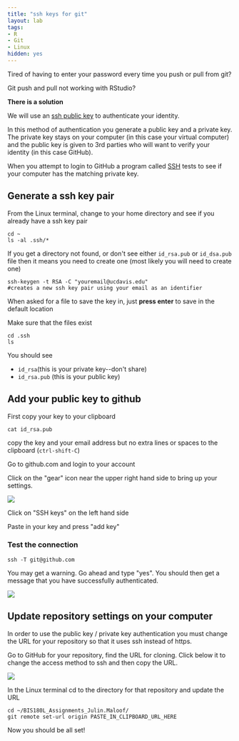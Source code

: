 ```yaml
---
title: "ssh keys for git"
layout: lab
tags: 
- R
- Git
- Linux
hidden: yes
---
```


Tired of having to enter your password every time you push or pull from git?

Git push and pull not working with RStudio?

__There is a solution__

We will use an [ssh public key](https://help.ubuntu.com/community/SSH/OpenSSH/Keys) to authenticate your identity.

In this method of authentication you generate a public key and a private key.  The private key stays on your computer (in this case your virtual computer) and the public key is given to 3rd parties who will want to verify your identity (in this case GitHub).

When you attempt to login to GitHub a program called [SSH](https://help.ubuntu.com/community/SSH) tests to see if your computer has the matching private key.

## Generate a ssh key pair

From the Linux terminal, change to your home directory and see if you already have a ssh key pair

    cd ~
    ls -al .ssh/*

If you get a directory not found, or don't see either `id_rsa.pub` or `id_dsa.pub` file then it means you need to create one (most likely you will need to create one)

    ssh-keygen -t RSA -C "youremail@ucdavis.edu"
    #creates a new ssh key pair using your email as an identifier

When asked for a file to save the key in, just __press enter__ to save in the default location

Make sure that the files exist

    cd .ssh
    ls

You should see 
* `id_rsa`(this is your private key--don't share)
* `id_rsa.pub` (this is your public key)

## Add your public key to github

First copy your key to your clipboard

    cat id_rsa.pub

copy the key and your email address but no extra lines or spaces to the clipboard (`ctrl-shift-C`)

Go to github.com and login to your account

Click on the "gear" icon near the upper right hand side to bring up your settings.

![]({{site.baseurl}}/images/GitHub_SSH1.png)

Click on "SSH keys" on the left hand side

Paste in your key and press "add key"

### Test the connection

    ssh -T git@github.com

You may get a warning.  Go ahead and type "yes".  You should then get a message that you have successfully authenticated.

![]({{site.baseurl}}/images/GitHub_SSH2.png)

## Update repository settings on your computer

In order to use the public key / private key authentication you must change the URL for your repository so that it uses ssh instead of https.

Go to GitHub for your repository, find the URL for cloning.  Click below it to change the access method to ssh and then copy the URL.

![]({{site.baseurl}}/images/GitHub_SSH3.png)

In the Linux terminal cd to the directory for that repository and update the URL

    cd ~/BIS180L_Assignments_Julin.Maloof/
    git remote set-url origin PASTE_IN_CLIPBOARD_URL_HERE


Now you should be all set!









